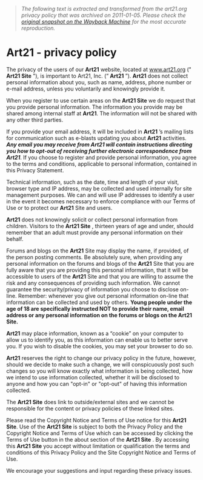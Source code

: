 > *The following text is extracted and transformed from the art21.org privacy policy that was archived on 2011-01-05. Please check the [original snapshot on the Wayback Machine](https://web.archive.org/web/20110105093336id_/http%3A//beta.art21.org/doc/2618/privacy_policy) for the most accurate reproduction.*

# Art21 - privacy policy

The privacy of the users of our **Art21** website, located at www.art21.org (" **Art21 Site** "), is important to Art21, Inc. (“ **Art21** ”). **Art21** does not collect personal information about you, such as name, address, phone number or e-mail address, unless you voluntarily and knowingly provide it. 

When you register to use certain areas on the **Art21 Site** we do request that you provide personal information. The information you provide may be shared among internal staff at **Art21**. The information will not be shared with any other third parties. 

If you provide your email address, it will be included in **Art21** ’s mailing lists for communication such as e-blasts updating you about **Art21** activities. _**Any email you may receive from **Art21** will contain instructions directing you how to opt-out of receiving further electronic correspondence from **Art21****_. If you choose to register and provide personal information, you agree to the terms and conditions, applicable to personal information, contained in this Privacy Statement. 

Technical information, such as the date, time and length of your visit, browser type and IP address, may be collected and used internally for site management purposes. We can and will use IP addresses to identify a user in the event it becomes necessary to enforce compliance with our Terms of Use or to protect our **Art21** Site and users. 

**Art21** does not knowingly solicit or collect personal information from children. Visitors to the **Art21 Site** , thirteen years of age and under, should remember that an adult must provide any personal information on their behalf. 

Forums and blogs on the **Art21** Site may display the name, if provided, of the person posting comments. Be absolutely sure, when providing any personal information on the forums and blogs of the **Art21** Site that you are fully aware that you are providing this personal information, that it will be accessible to users of the **Art21** Site and that you are willing to assume the risk and any consequences of providing such information. We cannot guarantee the security/privacy of information you choose to disclose on-line. Remember: whenever you give out personal information on-line that information can be collected and used by others. **Young people under the age of 18 are specifically instructed NOT to provide their name, email address or any personal information on the forums or blogs on the **Art21 Site**.**

**Art21** may place information, known as a “cookie” on your computer to allow us to identify you, as this information can enable us to better serve you. If you wish to disable the cookies, you may set your browser to do so. 

**Art21** reserves the right to change our privacy policy in the future, however, should we decide to make such a change, we will conspicuously post such changes so you will know exactly what information is being collected, how we intend to use information collected, whether it will be disclosed to anyone and how you can "opt-in" or "opt-out" of having this information collected. 

The **Art21 Site** does link to outside/external sites and we cannot be responsible for the content or privacy policies of these linked sites. 

Please read the Copyright Notice and Terms of Use notice for this **Art21 Site**. Use of the **Art21 Site** is subject to both the Privacy Policy and the Copyright Notice and Terms of Use which can be accessed by clicking the Terms of Use button in the about section of the **Art21 Site** . By accessing this **Art21 Site** you accept without limitation or qualification the terms and conditions of this Privacy Policy and the Site Copyright Notice and Terms of Use. 

We encourage your suggestions and input regarding these privacy issues. 
